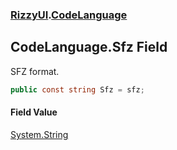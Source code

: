 ### [RizzyUI](RizzyUI 'RizzyUI').[CodeLanguage](RizzyUI.CodeLanguage 'RizzyUI.CodeLanguage')

## CodeLanguage.Sfz Field

SFZ format.

```csharp
public const string Sfz = sfz;
```

#### Field Value
[System.String](https://docs.microsoft.com/en-us/dotnet/api/System.String 'System.String')